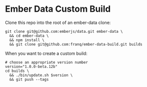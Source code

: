 Ember Data Custom Build
==========

Clone this repo into the root of an ember-data clone:

```
git clone git@github.com:emberjs/data.git ember-data \
  && cd ember-data \
  && npm install \
  && git clone git@github.com:franq/ember-data-build.git builds
```

When you want to create a custom build:

```
# choose an appropriate version number
version="1.0.0-beta.12b"
cd builds \
  && ./bin/update.sh $version \
  && git push --tags
```
